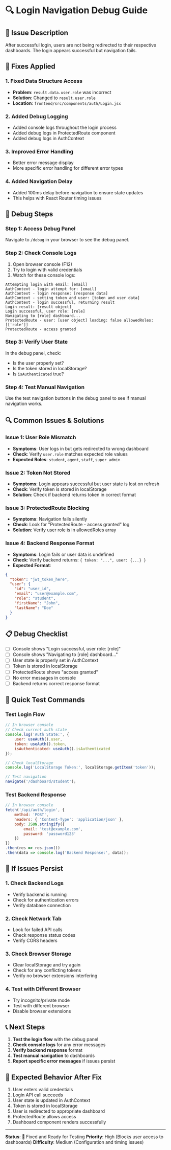 # 🔍 Login Navigation Debug Guide

## 🚨 **Issue Description**

After successful login, users are not being redirected to their respective dashboards. The login appears successful but navigation fails.

## 🔧 **Fixes Applied**

### 1. **Fixed Data Structure Access**
- **Problem**: `result.data.user.role` was incorrect
- **Solution**: Changed to `result.user.role`
- **Location**: `frontend/src/components/auth/Login.jsx`

### 2. **Added Debug Logging**
- Added console logs throughout the login process
- Added debug logs in ProtectedRoute component
- Added debug logs in AuthContext

### 3. **Improved Error Handling**
- Better error message display
- More specific error handling for different error types

### 4. **Added Navigation Delay**
- Added 100ms delay before navigation to ensure state updates
- This helps with React Router timing issues

## 🧪 **Debug Steps**

### **Step 1: Access Debug Panel**
Navigate to `/debug` in your browser to see the debug panel.

### **Step 2: Check Console Logs**
1. Open browser console (F12)
2. Try to login with valid credentials
3. Watch for these console logs:

```
Attempting login with email: [email]
AuthContext - login attempt for: [email]
AuthContext - login response: [response data]
AuthContext - setting token and user: [token and user data]
AuthContext - login successful, returning result
Login result: [result object]
Login successful, user role: [role]
Navigating to [role] dashboard...
ProtectedRoute - user: [user object] loading: false allowedRoles: [['role']]
ProtectedRoute - access granted
```

### **Step 3: Verify User State**
In the debug panel, check:
- Is the user properly set?
- Is the token stored in localStorage?
- Is `isAuthenticated` true?

### **Step 4: Test Manual Navigation**
Use the test navigation buttons in the debug panel to see if manual navigation works.

## 🔍 **Common Issues & Solutions**

### **Issue 1: User Role Mismatch**
- **Symptoms**: User logs in but gets redirected to wrong dashboard
- **Check**: Verify `user.role` matches expected role values
- **Expected Roles**: `student`, `agent`, `staff`, `super_admin`

### **Issue 2: Token Not Stored**
- **Symptoms**: Login appears successful but user state is lost on refresh
- **Check**: Verify token is stored in localStorage
- **Solution**: Check if backend returns token in correct format

### **Issue 3: ProtectedRoute Blocking**
- **Symptoms**: Navigation fails silently
- **Check**: Look for "ProtectedRoute - access granted" log
- **Solution**: Verify user role is in allowedRoles array

### **Issue 4: Backend Response Format**
- **Symptoms**: Login fails or user data is undefined
- **Check**: Verify backend returns: `{ token: "...", user: {...} }`
- **Expected Format**:
```json
{
  "token": "jwt_token_here",
  "user": {
    "id": "user_id",
    "email": "user@example.com",
    "role": "student",
    "firstName": "John",
    "lastName": "Doe"
  }
}
```

## 📋 **Debug Checklist**

- [ ] Console shows "Login successful, user role: [role]"
- [ ] Console shows "Navigating to [role] dashboard..."
- [ ] User state is properly set in AuthContext
- [ ] Token is stored in localStorage
- [ ] ProtectedRoute shows "access granted"
- [ ] No error messages in console
- [ ] Backend returns correct response format

## 🚀 **Quick Test Commands**

### **Test Login Flow**
```javascript
// In browser console
// Check current auth state
console.log('Auth State:', {
    user: useAuth().user,
    token: useAuth().token,
    isAuthenticated: useAuth().isAuthenticated
});

// Check localStorage
console.log('LocalStorage Token:', localStorage.getItem('token'));

// Test navigation
navigate('/dashboard/student');
```

### **Test Backend Response**
```javascript
// In browser console
fetch('/api/auth/login', {
    method: 'POST',
    headers: { 'Content-Type': 'application/json' },
    body: JSON.stringify({
        email: 'test@example.com',
        password: 'password123'
    })
})
.then(res => res.json())
.then(data => console.log('Backend Response:', data));
```

## 🔧 **If Issues Persist**

### **1. Check Backend Logs**
- Verify backend is running
- Check for authentication errors
- Verify database connection

### **2. Check Network Tab**
- Look for failed API calls
- Check response status codes
- Verify CORS headers

### **3. Check Browser Storage**
- Clear localStorage and try again
- Check for any conflicting tokens
- Verify no browser extensions interfering

### **4. Test with Different Browser**
- Try incognito/private mode
- Test with different browser
- Disable browser extensions

## 📞 **Next Steps**

1. **Test the login flow** with the debug panel
2. **Check console logs** for any error messages
3. **Verify backend response** format
4. **Test manual navigation** to dashboards
5. **Report specific error messages** if issues persist

## 🎯 **Expected Behavior After Fix**

1. User enters valid credentials
2. Login API call succeeds
3. User state is updated in AuthContext
4. Token is stored in localStorage
5. User is redirected to appropriate dashboard
6. ProtectedRoute allows access
7. Dashboard component renders successfully

---

**Status**: 🔧 Fixed and Ready for Testing
**Priority**: High (Blocks user access to dashboards)
**Difficulty**: Medium (Configuration and timing issues)
